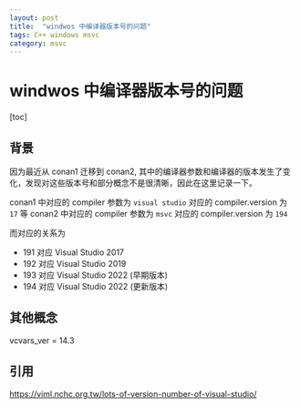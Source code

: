 ```yaml
---
layout: post
title:  "windwos 中编译器版本号的问题"
tags: C++ windows msvc
category: msvc 
---
```


# windwos 中编译器版本号的问题

[toc]

## 背景
因为最近从 conan1 迁移到 conan2, 其中的编译器参数和编译器的版本发生了变化，发现对这些版本号和部分概念不是很清晰，因此在这里记录一下。

conan1 中对应的 compiler 参数为 `visual studio` 对应的 compiler.version 为 `17` 等 
conan2 中对应的 compiler 参数为 `msvc` 对应的 compiler.version 为 `194`

而对应的关系为
- 191 对应 Visual Studio 2017
- 192 对应 Visual Studio 2019
- 193 对应 Visual Studio 2022 (早期版本)
- 194 对应 Visual Studio 2022 (更新版本)

## 其他概念
vcvars_ver = 14.3


## 引用
https://viml.nchc.org.tw/lots-of-version-number-of-visual-studio/